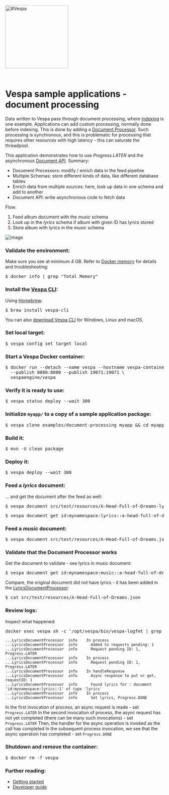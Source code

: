 
<!-- Copyright Vespa.ai. Licensed under the terms of the Apache 2.0 license. See LICENSE in the project root. -->

<picture>
  <source media="(prefers-color-scheme: dark)" srcset="https://assets.vespa.ai/logos/Vespa-logo-green-RGB.svg">
  <source media="(prefers-color-scheme: light)" srcset="https://assets.vespa.ai/logos/Vespa-logo-dark-RGB.svg">
  <img alt="#Vespa" width="200" src="https://assets.vespa.ai/logos/Vespa-logo-dark-RGB.svg" style="margin-bottom: 25px;">
</picture>

# Vespa sample applications - document processing

Data written to Vespa pass through document processing,
where [indexing](https://docs.vespa.ai/en/indexing.html) is one example.
Applications can add custom processing, normally done before indexing.
This is done by adding a [Document Processor](https://docs.vespa.ai/en/document-processing.html).
Such processing is synchronous, and this is problematic for processing
that requires other resources with high latency -
this can saturate the threadpool.

This application demonstrates how to use _Progress.LATER_
and the asynchronous [Document API](https://docs.vespa.ai/en/document-api-guide.html). Summary:
- Document Processors: modify / enrich data in the feed pipeline
- Multiple Schemas: store different kinds of data, like different database tables
- Enrich data from multiple sources: here, look up data in one schema and add to another
- Document API: write asynchronous code to fetch data

Flow:
1. Feed album document with the _music_ schema
1. Look up in the _lyrics_ schema if album with given ID has lyrics stored
1. Store album with lyrics in the _music_ schema

![image](img/async-docproc.svg)


### Validate the environment:
Make sure you see at minimum 4 GB.
Refer to [Docker memory](https://docs.vespa.ai/en/operations-selfhosted/docker-containers.html#memory)
for details and troubleshooting:
<pre>
$ docker info | grep "Total Memory"
</pre>


### Install the [Vespa CLI](https://docs.vespa.ai/en/vespa-cli):
Using [Homebrew](https://brew.sh/):
<pre>
$ brew install vespa-cli
</pre>
You can also [download Vespa CLI](https://github.com/vespa-engine/vespa/releases) for Windows, Linux and macOS.


### Set local target:
<pre data-test="exec">
$ vespa config set target local
</pre>


### Start a Vespa Docker container:
<pre data-test="exec">
$ docker run --detach --name vespa --hostname vespa-container \
  --publish 8080:8080 --publish 19071:19071 \
  vespaengine/vespa
</pre>


### Verify it is ready to use:
<pre data-test="exec">
$ vespa status deploy --wait 300
</pre>


### Initialize <code>myapp/</code> to a copy of a sample application package:
<pre data-test="exec">
$ vespa clone examples/document-processing myapp && cd myapp
</pre>


### Build it:
<pre data-test="exec">
$ mvn -U clean package
</pre>


### Deploy it:
<pre data-test="exec">
$ vespa deploy --wait 300
</pre>


### Feed a _lyrics_ document:
... and get the document after the feed as well:
<pre data-test="exec">
$ vespa document src/test/resources/A-Head-Full-of-Dreams-lyrics.json
</pre>
<pre data-test="exec">
$ vespa document get id:mynamespace:lyrics::a-head-full-of-dreams
</pre>


### Feed a _music_ document:
<pre data-test="exec">
$ vespa document src/test/resources/A-Head-Full-of-Dreams.json
</pre>


### Validate that the Document Processor works
Get the document to validate - see lyrics in music document:
<pre data-test="exec" data-test-assert-contains="Oh, I think I landed In a world">
$ vespa document get id:mynamespace:music::a-head-full-of-dreams
</pre>
Compare, the original document did not have lyrics - it has been added in the
[LyricsDocumentProcessor](src/main/java/ai/vespa/example/album/LyricsDocumentProcessor.java):
<pre>
$ cat src/test/resources/A-Head-Full-of-Dreams.json
</pre>


### Review logs:
Inspect what happened:
<pre data-test="exec" data-test-assert-contains="Found lyrics">
docker exec vespa sh -c '/opt/vespa/bin/vespa-logfmt | grep LyricsDocumentProcessor'
</pre>

```
...LyricsDocumentProcessor	info	In process
...LyricsDocumentProcessor	info	  Added to requests pending: 1
...LyricsDocumentProcessor	info	  Request pending ID: 1, Progress.LATER
...LyricsDocumentProcessor	info	In process
...LyricsDocumentProcessor	info	  Request pending ID: 1, Progress.LATER
...LyricsDocumentProcessor	info	In handleResponse
...LyricsDocumentProcessor	info	  Async response to put or get, requestID: 1
...LyricsDocumentProcessor	info	  Found lyrics for : document 'id:mynamespace:lyrics::1' of type 'lyrics'
...LyricsDocumentProcessor	info	In process
...LyricsDocumentProcessor	info	  Set lyrics, Progress.DONE
```
In the first invocation of process, an async request is made - set `Progress.LATER`
In the second invocation of process, the async request has not yet completed (there can be many such invocations) -
set `Progress.LATER`
Then, the handler for the async operation is invoked as the call has completed
In the subsequent process invocation, we see that the async operation has completed - set `Progress.DONE`


### Shutdown and remove the container:
<pre data-test="after">
$ docker rm -f vespa
</pre>


### Further reading:
* [Getting started](https://docs.vespa.ai/en/getting-started.html)
* [Developer guide](https://docs.vespa.ai/en/developer-guide.html)

